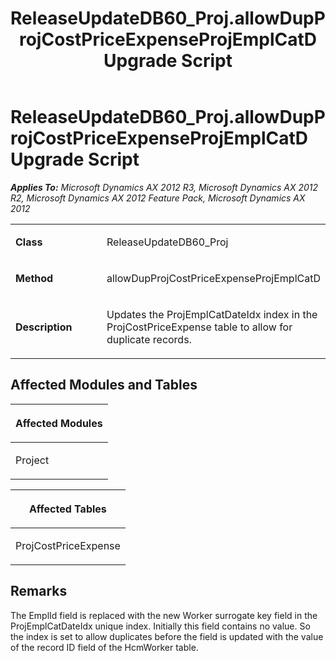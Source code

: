 ﻿---
title: ReleaseUpdateDB60_Proj.allowDupProjCostPriceExpenseProjEmplCatD Upgrade Script
TOCTitle: ReleaseUpdateDB60_Proj.allowDupProjCostPriceExpenseProjEmplCatD Upgrade Script
ms:assetid: 26cb6e9d-4d34-6f7e-fd06-dbe4507c8f03
ms:mtpsurl: https://msdn.microsoft.com/en-us/library/JJ685051(v=AX.60)
ms:contentKeyID: 49707251
ms.date: 05/18/2015
mtps_version: v=AX.60
---

# ReleaseUpdateDB60\_Proj.allowDupProjCostPriceExpenseProjEmplCatD Upgrade Script 


_**Applies To:** Microsoft Dynamics AX 2012 R3, Microsoft Dynamics AX 2012 R2, Microsoft Dynamics AX 2012 Feature Pack, Microsoft Dynamics AX 2012_

<table>
<colgroup>
<col style="width: 50%" />
<col style="width: 50%" />
</colgroup>
<tbody>
<tr class="odd">
<td><p><strong>Class</strong></p></td>
<td><p>ReleaseUpdateDB60_Proj</p></td>
</tr>
<tr class="even">
<td><p><strong>Method</strong></p></td>
<td><p>allowDupProjCostPriceExpenseProjEmplCatD</p></td>
</tr>
<tr class="odd">
<td><p><strong>Description</strong></p></td>
<td><p>Updates the ProjEmplCatDateIdx index in the ProjCostPriceExpense table to allow for duplicate records.</p></td>
</tr>
</tbody>
</table>


## Affected Modules and Tables

<table>
<colgroup>
<col style="width: 100%" />
</colgroup>
<thead>
<tr class="header">
<th><p>Affected Modules</p></th>
</tr>
</thead>
<tbody>
<tr class="odd">
<td><p>Project</p></td>
</tr>
</tbody>
</table>


<table>
<colgroup>
<col style="width: 100%" />
</colgroup>
<thead>
<tr class="header">
<th><p>Affected Tables</p></th>
</tr>
</thead>
<tbody>
<tr class="odd">
<td><p>ProjCostPriceExpense</p></td>
</tr>
</tbody>
</table>


## Remarks

The EmplId field is replaced with the new Worker surrogate key field in the ProjEmplCatDateIdx unique index. Initially this field contains no value. So the index is set to allow duplicates before the field is updated with the value of the record ID field of the HcmWorker table.

  



